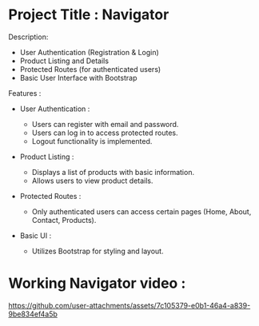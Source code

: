 # Project Title : Navigator

Description:

 - User Authentication (Registration & Login)
 - Product Listing and Details
 - Protected Routes (for authenticated users)
 - Basic User Interface with Bootstrap

Features : 
  - User Authentication :

     -  Users can register with email and password.
     -  Users can log in to access protected routes.
     -  Logout functionality is implemented.
       
  - Product Listing :
     -  Displays a list of products with basic information.
     -   Allows users to view product details.
       
  -  Protected Routes :
     -  Only authenticated users can access certain pages (Home, About, Contact, Products).
   
  -  Basic UI :
    
     -  Utilizes Bootstrap for styling and layout.
 
  # Working Navigator video : 

  

https://github.com/user-attachments/assets/7c105379-e0b1-46a4-a839-9be834ef4a5b


      
